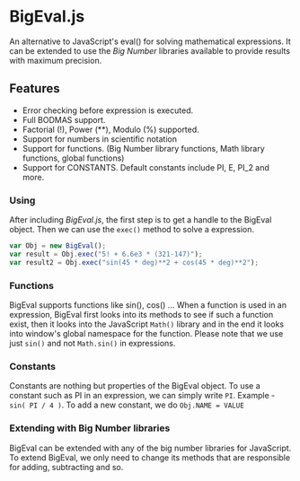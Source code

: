 # BigEval.js

An alternative to JavaScript's eval() for solving mathematical expressions. It can be extended to use the *Big Number* libraries available to provide results with maximum precision.


## Features

* Error checking before expression is executed.
* Full BODMAS support.
* Factorial (!), Power (**), Modulo (%) supported.
* Support for numbers in scientific notation
* Support for functions. (Big Number library functions, Math library functions, global functions)
* Support for CONSTANTS. Default constants include PI, E, PI_2 and more.


### Using

After including *BigEval.js*, the first step is to get a handle to the BigEval object. Then we can use the `exec()` method to solve a expression.
```javascript
var Obj = new BigEval();
var result = Obj.exec("5! + 6.6e3 * (321-147)");
var result2 = Obj.exec("sin(45 * deg)**2 + cos(45 * deg)**2");
```


### Functions

BigEval supports functions like sin(), cos() ... When a function is used in an expression, BigEval first looks into its methods to see if such a function exist, then it looks into the JavaScript `Math()` library and in the end it looks into window's global namespace for the function.
Please note that we use just `sin()` and not `Math.sin()` in expressions. 


### Constants

Constants are nothing but properties of the BigEval object. To use a constant such as PI in an expression, we can simply write `PI`. Example - `sin( PI / 4 )`.
To add a new constant, we do `Obj.NAME = VALUE`


### Extending with Big Number libraries

BigEval can be extended with any of the big number libraries for JavaScript. To extend BigEval, we only need to change its methods that are responsible for adding, subtracting and so.
